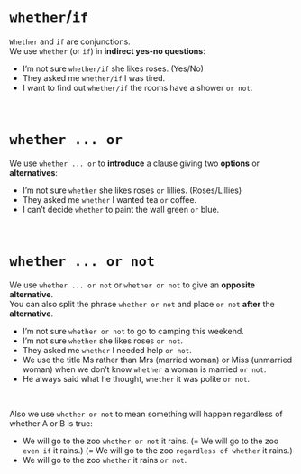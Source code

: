 # `whether`/`if`
`Whether` and `if` are conjunctions.<br>
We use `whether` (or `if`) in **indirect yes-no questions**:
- I’m not sure `whether/if` she likes roses. (Yes/No)
- They asked me `whether/if` I was tired.
- I want to find out `whether/if` the rooms have a shower `or not`.

<br>

# `whether ... or`
We use `whether ... or` to **introduce** a clause giving two **options** or **alternatives**:
- I’m not sure `whether` she likes roses `or` lillies. (Roses/Lillies)
- They asked me `whether` I wanted tea `or` coffee.
- I can’t decide `whether` to paint the wall green `or` blue.

<br>

# `whether ... or not`
We use `whether ... or not` or `whether or not` to give an **opposite alternative**.<br>
You can also split the phrase `whether or not` and place `or not` **after** the **alternative**.<br>

- I’m not sure `whether or not` to go to camping this weekend.
- I’m not sure `whether` she likes roses `or not`.
- They asked me `whether` I needed help `or not`.
- We use the title Ms rather than Mrs (married woman) or Miss (unmarried woman) when we don’t know `whether` a woman is married `or not`.
- He always said what he thought, `whether` it was polite `or not`.

<br>

Also we use `whether or not` to mean something will happen regardless of whether A or B is true:
- We will go to the zoo `whether or not` it rains. (= We will go to the zoo `even if` it rains.) (= We will go to the zoo `regardless of whether` it rains.)
- We will go to the zoo `whether` it rains `or not`.
